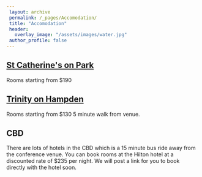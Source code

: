 ```yaml
---
 layout: archive
 permalink: /_pages/Accomodation/
 title: "Accomodation"
 header:
   overlay_image: "/assets/images/water.jpg"
 author_profile: false  
---
```


## [St Catherine's on Park](http://www.stcatherinesonpark.com.au)

Rooms starting from $190

## [Trinity on Hampden](http://www.trinityonhampden.com.au/guest-accommodation/)

Rooms starting from $130
5 minute walk from venue.

## CBD

There are lots of hotels in the CBD which is a 15 minute bus ride away from the conference venue.
You can book rooms at the Hilton hotel at a discounted rate of $235 per night.  We will post a link for you to book directly with the hotel soon.
